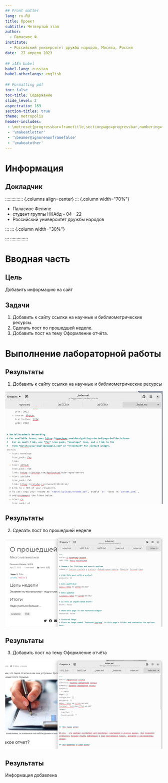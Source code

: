 ```yaml
---
## Front matter
lang: ru-RU
title: Проект
subtitle: Четвертый этап
author:
  - Паласиос Ф. 
institute:
  - Российский университет дружбы народов, Москва, Россия
date:  27 апреля 2023

## i18n babel
babel-lang: russian
babel-otherlangs: english

## Formatting pdf
toc: false
toc-title: Содержание
slide_level: 2
aspectratio: 169
section-titles: true
theme: metropolis
header-includes:
 - \metroset{progressbar=frametitle,sectionpage=progressbar,numbering=fraction}
 - '\makeatletter'
 - '\beamer@ignorenonframefalse'
 - '\makeatother'
---
```


# Информация

## Докладчик

:::::::::::::: {.columns align=center}
::: {.column width="70%"}

  * Паласиос Фелипе
  * студент группы НКАбд - 04 - 22
  * Российский университет дружбы народов

:::
::: {.column width="30%"}


:::
::::::::::::::

# Вводная часть

## Цель

Добавить информацию на сайт

## Задачи

1. Добавить к сайту ссылки на научные и библиометрические ресурсы.
2. Сделать пост по прошедшей неделе.
3. Добавить пост на тему Оформление отчёта.

# Выполнение лабораторной работы

## Результаты

1. Добавить к сайту ссылки на научные и библиометрические ресурсы 

![Ссылки на ресурсы](./image/1.jpg)

## Результаты

2. Сделать пост по прошедшей неделе 

![Пост](./image/2.jpg)


## Результаты

3. Добавить пост на тему Оформление отчёта 

![Оформление отчёта](./image/3.jpg)


## Результаты

Информация добавлена
